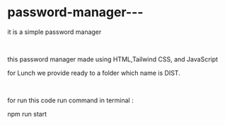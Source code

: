 # password-manager---
 it is a simple password manager

 <br/>

 this password manager made using HTML,Tailwind CSS, and JavaScript

 for Lunch we provide ready to a folder which name is DIST.

 <br/>

 for run this code run command in terminal :

 npm run start

 

 
